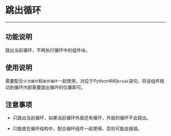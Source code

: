 # 跳出循环
---
## 功能说明
跳出当前循环，不再执行循环中的组件块。

## 使用说明
需要配合`计次循环`和`条件循环`一起使用，对应于Python中的`break`语句，将该组件拖动到循环内部需要跳出循环的位置即可。

## 注意事项
* 只跳出当前循环，如果当前循环外层还有循环，外层的循环不会跳出。

* 只能放在循环结构中，配合循环组件一起使用，否则可能会报错。